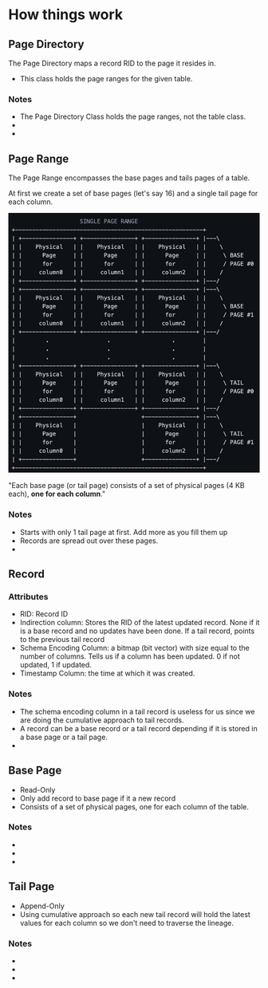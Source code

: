 # How things work

## Page Directory

The Page Directory maps a record RID to the page it resides in.

- This class holds the page ranges for the given table.

### Notes

- The Page Directory Class holds the page ranges, not the table class.
-
-

## Page Range

The Page Range encompasses the base pages and tails pages of a table.

At first we create a set of base pages (let's say 16) and a single tail page for each column.

![Page Range Img](images/pageRange1.png)

"Each base page (or tail page) consists of a set of physical pages (4 KB each), <b>one for each column</b>."

### Notes

- Starts with only 1 tail page at first. Add more as you fill them up
- Records are spread out over these pages.
-

## Record

### Attributes

- RID: Record ID
- Indirection column: Stores the RID of the latest updated record. None if it is a base record and no updates have been done. If a tail record, points to the previous tail record
- Schema Encoding Column: a bitmap (bit vector) with size equal to the number of columns. Tells us if a column has been updated. 0 if not updated, 1 if updated.
- Timestamp Column: the time at which it was created.

### Notes

- The schema encoding column in a tail record is useless for us since we are doing the cumulative approach to tail records.
- A record can be a base record or a tail record depending if it is stored in a base page or a tail page.
-

## Base Page

- Read-Only
- Only add record to base page if it a new record
- Consists of a set of physical pages, one for each column of the table.

### Notes

-
-
-

## Tail Page

- Append-Only
- Using cumulative approach so each new tail record will hold the latest values for each column so we don't need to traverse the lineage.

### Notes

-
-
-
